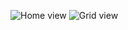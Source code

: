 ![Home view](https://github.com/PrathamSharma16/Power-BI-project/assets/110150708/937bfd2c-42f9-4ae5-8437-c1a8916711df)
![Grid view](https://github.com/PrathamSharma16/Power-BI-project/assets/110150708/ddf93daf-cd2f-4fc3-b3b0-3d6ea27bc4ca)
